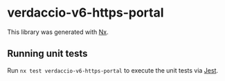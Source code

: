 # verdaccio-v6-https-portal

This library was generated with [Nx](https://nx.dev).

## Running unit tests

Run `nx test verdaccio-v6-https-portal` to execute the unit tests via [Jest](https://jestjs.io).
